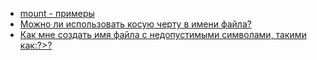 * [mount - примеры](/articles/mount%20-%20%D0%BF%D1%80%D0%B8%D0%BC%D0%B5%D1%80%D1%8B.md)
* [Можно ли использовать косую черту в имени файла?](/articles/%D0%9C%D0%BE%D0%B6%D0%BD%D0%BE%20%D0%BB%D0%B8%20%D0%B8%D1%81%D0%BF%D0%BE%D0%BB%D1%8C%D0%B7%D0%BE%D0%B2%D0%B0%D1%82%D1%8C%20%D0%BA%D0%BE%D1%81%D1%83%D1%8E%20%D1%87%D0%B5%D1%80%D1%82%D1%83%20%D0%B2%20%D0%B8%D0%BC%D0%B5%D0%BD%D0%B8%20%D1%84%D0%B0%D0%B9%D0%BB%D0%B0%253F.md)
* [Как мне создать имя файла с недопустимыми символами, такими как:?>?](/articles/%D0%9A%D0%B0%D0%BA%20%D0%BC%D0%BD%D0%B5%20%D1%81%D0%BE%D0%B7%D0%B4%D0%B0%D1%82%D1%8C%20%D0%B8%D0%BC%D1%8F%20%D1%84%D0%B0%D0%B9%D0%BB%D0%B0%20%D1%81%20%D0%BD%D0%B5%D0%B4%D0%BE%D0%BF%D1%83%D1%81%D1%82%D0%B8%D0%BC%D1%8B%D0%BC%D0%B8%20%D1%81%D0%B8%D0%BC%D0%B2%D0%BE%D0%BB%D0%B0%D0%BC%D0%B8%2C%20%D1%82%D0%B0%D0%BA%D0%B8%D0%BC%D0%B8%20%D0%BA%D0%B0%D0%BA%253A%253F%253E%253F.md)
